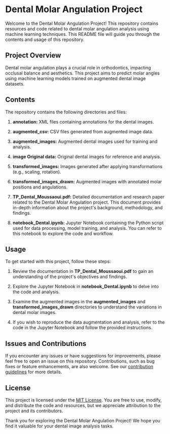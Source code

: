# Dental Molar Angulation Project

Welcome to the Dental Molar Angulation Project! This repository contains resources and code related to dental molar angulation analysis using machine learning techniques. This README file will guide you through the contents and usage of this repository.

## Project Overview

Dental molar angulation plays a crucial role in orthodontics, impacting occlusal balance and aesthetics. This project aims to predict molar angles using machine learning models trained on augmented dental image datasets.

## Contents

The repository contains the following directories and files:

1. **annotation:** XML files containing annotations for the dental images.

2. **augmented_csv:** CSV files generated from augmented image data.

3. **augmented_images:** Augmented dental images used for training and analysis.

4. **image Original data:** Original dental images for reference and analysis.

5. **transformed_images:** Images generated after applying transformations (e.g., scaling, rotation).

6. **transformed_images_drawn:** Augmented images with annotated molar positions and angulations.

7. **TP_Dental_Moussaoui.pdf:** Detailed documentation and research paper related to the Dental Molar Angulation project. This document provides in-depth information about the project's background, methodology, and findings.

8. **notebook_Dental.ipynb:** Jupyter Notebook containing the Python script used for data processing, model training, and analysis. You can refer to this notebook to explore the code and workflow.

## Usage

To get started with this project, follow these steps:

1. Review the documentation in **TP_Dental_Moussaoui.pdf** to gain an understanding of the project's objectives and findings.

2. Explore the Jupyter Notebook in **notebook_Dental.ipynb** to delve into the code and analysis.

3. Examine the augmented images in the **augmented_images** and **transformed_images_drawn** directories to understand the variations in dental molar images.

4. If you wish to reproduce the data augmentation and analysis, refer to the code in the Jupyter Notebook and follow the provided instructions.

## Issues and Contributions

If you encounter any issues or have suggestions for improvements, please feel free to open an issue on this repository. Contributions, such as bug fixes or feature enhancements, are also welcome. See our [contribution guidelines](CONTRIBUTING.md) for more details.

## License

This project is licensed under the [MIT License](LICENSE). You are free to use, modify, and distribute the code and resources, but we appreciate attribution to the project and its contributors.

Thank you for exploring the Dental Molar Angulation Project! We hope you find it valuable for your dental image analysis tasks.
